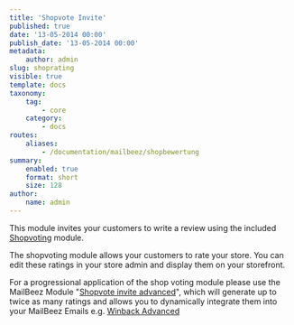 ```yaml
---
title: 'Shopvote Invite'
published: true
date: '13-05-2014 00:00'
publish_date: '13-05-2014 00:00'
metadata:
    author: admin
slug: shoprating
visible: true
template: docs
taxonomy:
    tag:
        - core
    category:
        - docs
routes:
    aliases:
        - /documentation/mailbeez/shopbewertung
summary:
    enabled: true
    format: short
    size: 128
author:
    name: admin
---
```


This module invites your customers to write a review using the included [Shopvoting](/documentation/configbeez/config_shopvoting/) module.

The shopvoting module allows your customers to rate your store. You can edit these ratings in your store admin and display them on your storefront.


For a progressional application of the shop voting module please use the MailBeez Module "[Shopvote invite advanced](/documentation/mailbeez/shoprating_advanced/ "shop voting advanced")", which will generate up to twice as many ratings and allows you to dynamically integrate them into your MailBeez Emails e.g. [Winback Advanced](/documentation/mailbeez/winback_advanced/)

